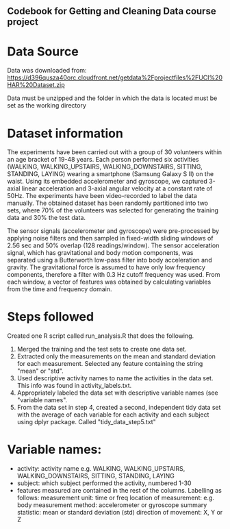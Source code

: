 ## Codebook for Getting and Cleaning Data course project

# Data Source
Data was downloaded from:
https://d396qusza40orc.cloudfront.net/getdata%2Fprojectfiles%2FUCI%20HAR%20Dataset.zip

Data must be unzipped and the folder in which the data is located must be set as the working directory

# Dataset information
The experiments have been carried out with a group of 30 volunteers within an age bracket of 19-48 years. Each person performed six activities (WALKING, WALKING_UPSTAIRS, WALKING_DOWNSTAIRS, SITTING, STANDING, LAYING) wearing a smartphone (Samsung Galaxy S II) on the waist. Using its embedded accelerometer and gyroscope, we captured 3-axial linear acceleration and 3-axial angular velocity at a constant rate of 50Hz. The experiments have been video-recorded to label the data manually. The obtained dataset has been randomly partitioned into two sets, where 70% of the volunteers was selected for generating the training data and 30% the test data. 

The sensor signals (accelerometer and gyroscope) were pre-processed by applying noise filters and then sampled in fixed-width sliding windows of 2.56 sec and 50% overlap (128 readings/window). The sensor acceleration signal, which has gravitational and body motion components, was separated using a Butterworth low-pass filter into body acceleration and gravity. The gravitational force is assumed to have only low frequency components, therefore a filter with 0.3 Hz cutoff frequency was used. From each window, a vector of features was obtained by calculating variables from the time and frequency domain. 

# Steps followed
Created one R script called run_analysis.R that does the following. 
1. Merged the training and the test sets to create one data set.
2. Extracted only the measurements on the mean and standard deviation for each measurement. Selected any feature containing the string "mean" or "std".
3. Used descriptive activity names to name the activities in the data set. This info was found in activity_labels.txt.
4. Appropriately labeled the data set with descriptive variable names (see "variable names". 
5. From the data set in step 4, created a second, independent tidy data set 
with the average of each variable for each activity and each subject using dplyr package. Called "tidy_data_step5.txt"

# Variable names:
* activity: activity name e.g. WALKING, WALKING_UPSTAIRS, WALKING_DOWNSTAIRS, SITTING, STANDING, LAYING 
* subject: which subject performed the activity, numbered 1-30
* features measured are contained in the rest of the columns. Labelling as follows: measurement unit: time or freq
location of measurement: e.g. body
measurement method: accelerometer or gyroscope
summary statistic: mean or standard deviation (std)
direction of movement: X, Y or Z
